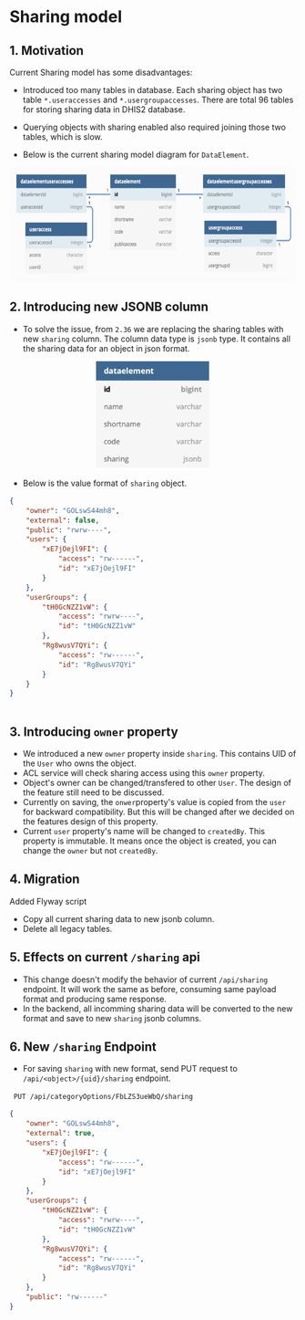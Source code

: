 # Sharing model

## 1. Motivation
Current Sharing model has some disadvantages:
- Introduced too many tables in database. Each sharing object has two table `*.useraccesses` and `*.usergroupaccesses`. There are total 96 tables for storing sharing data in DHIS2 database.
- Querying objects with sharing enabled also required joining those two tables, which is slow.

- Below is the current sharing model diagram for `DataElement`.
<p align="center">
<img src="resources/images/dataelement_with_legacy_sharing.png" alt="drawing" width="600" height="200"/>
</p>

## 2. Introducing new JSONB column
- To solve the issue, from `2.36` we are replacing the sharing tables with new `sharing` column. The column data type is `jsonb` type. It contains all the sharing data for an object in json format.
<p align="center">
<img src="resources/images/dataelement_with_sharing.png" alt="drawing" width="200" />
</p>

- Below is the value format of `sharing` object.

```json
{
    "owner": "GOLswS44mh8",
    "external": false,
    "public": "rwrw----",
    "users": {
        "xE7jOejl9FI": {
            "access": "rw------",
            "id": "xE7jOejl9FI"
        }
    },
    "userGroups": {
        "tH0GcNZZ1vW": {
            "access": "rwrw----",
            "id": "tH0GcNZZ1vW"
        },
        "Rg8wusV7QYi": {
            "access": "rw------",
            "id": "Rg8wusV7QYi"
        }
    }
}
    
```
## 3. Introducing  `owner` property
- We introduced a new `owner` property inside `sharing`. This contains UID of the `User` who owns the object. 
- ACL service will check sharing access using this `owner` property.
- Object's owner can be changed/transfered to other `User`. The design of the feature still need to be discussed.
- Currently on saving, the `onwer`property's value is copied from the `user` for backward compatibility. But this will be changed after we decided on the features design of this property.
- Current `user` property's name will be changed to `createdBy`. This property is  immutable. It means once the object is created, you can change the `owner` but not `createdBy`.

## 4. Migration
Added Flyway script
- Copy all current sharing data to new jsonb column.
- Delete all legacy tables.

## 5. Effects on current `/sharing` api
- This change doesn't modify the behavior of current `/api/sharing` endpoint. It will work the same as before, consuming same payload format and producing same response.
- In the backend, all incomming sharing data will be converted to the new format and save to new `sharing` jsonb columns.

## 6. New `/sharing` Endpoint
- For saving `sharing` with new format, send PUT request to `/api/<object>/{uid}/sharing` endpoint.

` PUT /api/categoryOptions/FbLZS3ueWbQ/sharing`

```json
{
    "owner": "GOLswS44mh8",
    "external": true,
    "users": {
        "xE7jOejl9FI": {
            "access": "rw------",
            "id": "xE7jOejl9FI"
        }
    },
    "userGroups": {
        "tH0GcNZZ1vW": {
            "access": "rwrw----",
            "id": "tH0GcNZZ1vW"
        },
        "Rg8wusV7QYi": {
            "access": "rw------",
            "id": "Rg8wusV7QYi"
        }
    },
    "public": "rw------"
}
```



